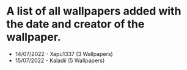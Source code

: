 # A list of all wallpapers added with the date and creator of the wallpaper.

- 14/07/2022 - Xapu1337 (3 Wallpapers)
- 15/07/2022 - Kaladii (5 Wallpapers)

